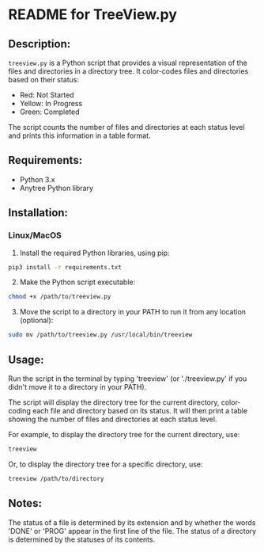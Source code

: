# README for TreeView.py

## Description:

`treeview.py` is a Python script that provides a visual representation of the files and directories in a directory tree. It color-codes files and directories based on their status:

- Red: Not Started
- Yellow: In Progress
- Green: Completed

The script counts the number of files and directories at each status level and prints this information in a table format.

## Requirements:

- Python 3.x
- Anytree Python library

## Installation:

### Linux/MacOS

1. Install the required Python libraries, using pip:

```bash
pip3 install -r requirements.txt
```

2. Make the Python script executable:

```bash
chmod +x /path/to/treeview.py
```

3. Move the script to a directory in your PATH to run it from any location (optional):

```bash
sudo mv /path/to/treeview.py /usr/local/bin/treeview
```

## Usage:

Run the script in the terminal by typing 'treeview' (or './treeview.py' if you didn't move it to a directory in your PATH).

The script will display the directory tree for the current directory, color-coding each file and directory based on its status. It will then print a table showing the number of files and directories at each status level.

For example, to display the directory tree for the current directory, use:
```bash
treeview
```

Or, to display the directory tree for a specific directory, use:
```bash
treeview /path/to/directory
```

## Notes:
The status of a file is determined by its extension and by whether the words 'DONE' or 'PROG' appear in the first line of the file. 
The status of a directory is determined by the statuses of its contents.


